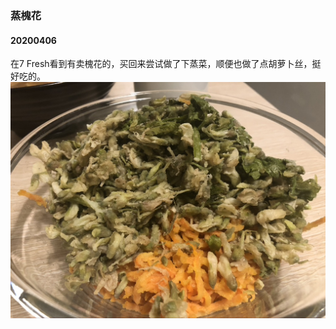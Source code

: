 ### 蒸槐花
#### 20200406
在7 Fresh看到有卖槐花的，买回来尝试做了下蒸菜，顺便也做了点胡萝卜丝，挺好吃的。
![蒸槐花](/resource/20200406蒸槐花/image.jpeg)
